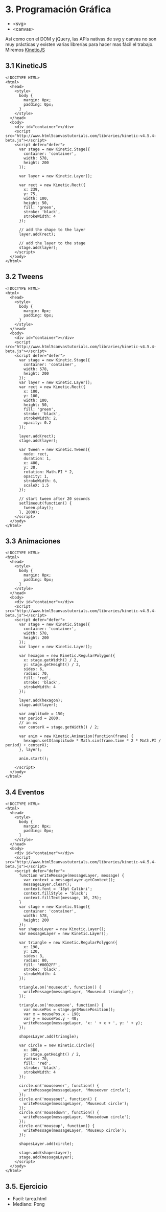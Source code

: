 # 3. Programación Gráfica

* &lt;svg&gt;
* &lt;canvas&gt;

Así como con el DOM y jQuery, las APIs nativas de svg y canvas no son muy prácticas y existen varias librerías para hacer mas fácil el trabajo. Miremos [KineticJS](http://kineticjs.com/)

## 3.1 KineticJS

    <!DOCTYPE HTML>
    <html>
      <head>
        <style>
          body {
            margin: 0px;
            padding: 0px;
          }
        </style>
      </head>
      <body>
        <div id="container"></div>
        <script src="http://www.html5canvastutorials.com/libraries/kinetic-v4.5.4-beta.js"></script>
        <script defer="defer">
          var stage = new Kinetic.Stage({
            container: 'container',
            width: 578,
            height: 200
          });

          var layer = new Kinetic.Layer();

          var rect = new Kinetic.Rect({
            x: 239,
            y: 75,
            width: 100,
            height: 50,
            fill: 'green',
            stroke: 'black',
            strokeWidth: 4
          });

          // add the shape to the layer
          layer.add(rect);

          // add the layer to the stage
          stage.add(layer);
        </script>
      </body>
    </html>

## 3.2 Tweens

    <!DOCTYPE HTML>
    <html>
      <head>
        <style>
          body {
            margin: 0px;
            padding: 0px;
          }
        </style>
      </head>
      <body>
        <div id="container"></div>
        <script src="http://www.html5canvastutorials.com/libraries/kinetic-v4.5.4-beta.js"></script>
        <script defer="defer">
          var stage = new Kinetic.Stage({
            container: 'container',
            width: 578,
            height: 200
          });
          var layer = new Kinetic.Layer();
          var rect = new Kinetic.Rect({
            x: 100,
            y: 100,
            width: 100,
            height: 50,
            fill: 'green',
            stroke: 'black',
            strokeWidth: 2,
            opacity: 0.2
          });

          layer.add(rect);
          stage.add(layer);

          var tween = new Kinetic.Tween({
            node: rect, 
            duration: 1,
            x: 400,
            y: 30,
            rotation: Math.PI * 2,
            opacity: 1,
            strokeWidth: 6,
            scaleX: 1.5
          });
          
          // start tween after 20 seconds
          setTimeout(function() {
            tween.play();
          }, 2000);
        </script>
      </body>
    </html>

## 3.3 Animaciones 

    <!DOCTYPE HTML>
    <html>
      <head>
        <style>
          body {
            margin: 0px;
            padding: 0px;
          }
        </style>
      </head>
      <body>
        <div id="container"></div>
        <script src="http://www.html5canvastutorials.com/libraries/kinetic-v4.5.4-beta.js"></script>
        <script defer="defer">
          var stage = new Kinetic.Stage({
            container: 'container',
            width: 578,
            height: 200
          });
          var layer = new Kinetic.Layer();

          var hexagon = new Kinetic.RegularPolygon({
            x: stage.getWidth() / 2,
            y: stage.getHeight() / 2,
            sides: 6,
            radius: 70,
            fill: 'red',
            stroke: 'black',
            strokeWidth: 4
          });

          layer.add(hexagon);
          stage.add(layer);

          var amplitude = 150;
          var period = 2000;
          // in ms
          var centerX = stage.getWidth() / 2;

          var anim = new Kinetic.Animation(function(frame) {
            hexagon.setX(amplitude * Math.sin(frame.time * 2 * Math.PI / period) + centerX);
          }, layer);

          anim.start();

        </script>
      </body>
    </html>

## 3.4 Eventos

    <!DOCTYPE HTML>
    <html>
      <head>
        <style>
          body {
            margin: 0px;
            padding: 0px;
          }
        </style>
      </head>
      <body>
        <div id="container"></div>
        <script src="http://www.html5canvastutorials.com/libraries/kinetic-v4.5.4-beta.js"></script>
        <script defer="defer">
          function writeMessage(messageLayer, message) {
            var context = messageLayer.getContext();
            messageLayer.clear();
            context.font = '18pt Calibri';
            context.fillStyle = 'black';
            context.fillText(message, 10, 25);
          }
          var stage = new Kinetic.Stage({
            container: 'container',
            width: 578,
            height: 200
          });
          var shapesLayer = new Kinetic.Layer();
          var messageLayer = new Kinetic.Layer();

          var triangle = new Kinetic.RegularPolygon({
            x: 190,
            y: 120,
            sides: 3,
            radius: 80,
            fill: '#00D2FF',
            stroke: 'black',
            strokeWidth: 4
          });

          triangle.on('mouseout', function() {
            writeMessage(messageLayer, 'Mouseout triangle');
          });

          triangle.on('mousemove', function() {
            var mousePos = stage.getMousePosition();
            var x = mousePos.x - 190;
            var y = mousePos.y - 40;
            writeMessage(messageLayer, 'x: ' + x + ', y: ' + y);
          });

          shapesLayer.add(triangle);

          var circle = new Kinetic.Circle({
            x: 380,
            y: stage.getHeight() / 2,
            radius: 70,
            fill: 'red',
            stroke: 'black',
            strokeWidth: 4
          });

          circle.on('mouseover', function() {
            writeMessage(messageLayer, 'Mouseover circle');
          });
          circle.on('mouseout', function() {
            writeMessage(messageLayer, 'Mouseout circle');
          });
          circle.on('mousedown', function() {
            writeMessage(messageLayer, 'Mousedown circle');
          });
          circle.on('mouseup', function() {
            writeMessage(messageLayer, 'Mouseup circle');
          });

          shapesLayer.add(circle);

          stage.add(shapesLayer);
          stage.add(messageLayer);
        </script>
      </body>
    </html>

## 3.5. Ejercicio

* Facil: tarea.html
* Mediano: Pong
